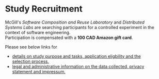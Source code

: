 # Study Recruitment

McGill's *Software Composition and Reuse Laboratory* and *Distributed Systems Labs* are searching participants for a controlled experiment in the context of software engineering.  
Participation is compensated with a **100 CAD Amazon gift card**.

Please see below links for

 * [details on study purpose and tasks, application eligbility and the selection process.](study-and-recruitment.md)
 * [legal and administrative information on the data collected, privacy statement and impressum.](administrative-and-legal.md)

